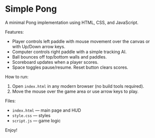 # Simple Pong

A minimal Pong implementation using HTML, CSS, and JavaScript.

Features:
- Player controls left paddle with mouse movement over the canvas or with Up/Down arrow keys.
- Computer controls right paddle with a simple tracking AI.
- Ball bounces off top/bottom walls and paddles.
- Scoreboard updates when a player scores.
- Space toggles pause/resume. Reset button clears scores.

How to run:
1. Open `index.html` in any modern browser (no build tools required).
2. Move the mouse over the game area or use arrow keys to play.

Files:
- `index.html` — main page and HUD
- `style.css` — styles
- `script.js` — game logic

Enjoy!